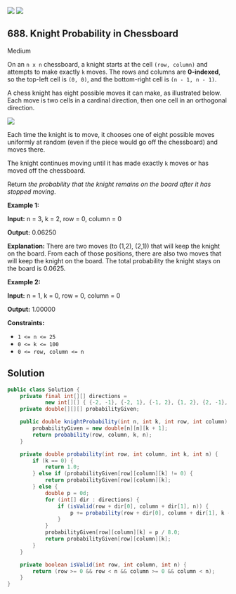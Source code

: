 [![](https://img.shields.io/github/stars/javadev/LeetCode-in-Java?label=Stars&style=flat-square)](https://github.com/javadev/LeetCode-in-Java)
[![](https://img.shields.io/github/forks/javadev/LeetCode-in-Java?label=Fork%20me%20on%20GitHub%20&style=flat-square)](https://github.com/javadev/LeetCode-in-Java/fork)

## 688\. Knight Probability in Chessboard

Medium

On an `n x n` chessboard, a knight starts at the cell `(row, column)` and attempts to make exactly `k` moves. The rows and columns are **0-indexed**, so the top-left cell is `(0, 0)`, and the bottom-right cell is `(n - 1, n - 1)`.

A chess knight has eight possible moves it can make, as illustrated below. Each move is two cells in a cardinal direction, then one cell in an orthogonal direction.

![](https://assets.leetcode.com/uploads/2018/10/12/knight.png)

Each time the knight is to move, it chooses one of eight possible moves uniformly at random (even if the piece would go off the chessboard) and moves there.

The knight continues moving until it has made exactly `k` moves or has moved off the chessboard.

Return _the probability that the knight remains on the board after it has stopped moving_.

**Example 1:**

**Input:** n = 3, k = 2, row = 0, column = 0

**Output:** 0.06250

**Explanation:** There are two moves (to (1,2), (2,1)) that will keep the knight on the board. From each of those positions, there are also two moves that will keep the knight on the board. The total probability the knight stays on the board is 0.0625.

**Example 2:**

**Input:** n = 1, k = 0, row = 0, column = 0

**Output:** 1.00000

**Constraints:**

*   `1 <= n <= 25`
*   `0 <= k <= 100`
*   `0 <= row, column <= n`

## Solution

```java
public class Solution {
    private final int[][] directions =
            new int[][] { {-2, -1}, {-2, 1}, {-1, 2}, {1, 2}, {2, -1}, {2, 1}, {1, -2}, {-1, -2}};
    private double[][][] probabilityGiven;

    public double knightProbability(int n, int k, int row, int column) {
        probabilityGiven = new double[n][n][k + 1];
        return probability(row, column, k, n);
    }

    private double probability(int row, int column, int k, int n) {
        if (k == 0) {
            return 1.0;
        } else if (probabilityGiven[row][column][k] != 0) {
            return probabilityGiven[row][column][k];
        } else {
            double p = 0d;
            for (int[] dir : directions) {
                if (isValid(row + dir[0], column + dir[1], n)) {
                    p += probability(row + dir[0], column + dir[1], k - 1, n);
                }
            }
            probabilityGiven[row][column][k] = p / 8.0;
            return probabilityGiven[row][column][k];
        }
    }

    private boolean isValid(int row, int column, int n) {
        return (row >= 0 && row < n && column >= 0 && column < n);
    }
}
```